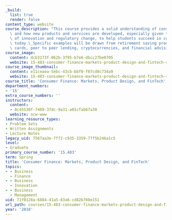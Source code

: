 ```yaml
---
_build:
  list: true
  render: false
content_type: website
course_description: "This course provides a solid understanding of consumer decision-making\
  \ and how new products and services are developed, especially given the rapid pace\
  \ of innovation and regulatory change, to help students succeed in consumer finance\
  \ today.\_Specific examples will be drawn from retirement saving products, credit\
  \ cards, peer to peer lending, cryptocurrencies, and financial advising.\n"
course_image:
  content: dcb3173f-062b-3f95-b7e6-dbcc27be0705
  website: 15-483-consumer-finance-markets-product-design-and-fintech-spring-2018
course_image_thumbnail:
  content: e11ceaea-5ebc-43cb-bbf0-f07cd0c734a9
  website: 15-483-consumer-finance-markets-product-design-and-fintech-spring-2018
course_title: 'Consumer Finance: Markets, Product Design, and FinTech'
department_numbers:
- '15'
extra_course_numbers: ''
instructors:
  content:
  - 0c45530f-7469-37dc-9a31-a01cfab67a30
  website: ocw-www
learning_resource_types:
- Problem Sets
- Written Assignments
- Lecture Notes
legacy_uid: 7567aa3e-7ff2-c935-3359-77f5b246a1c5
level:
- Graduate
primary_course_number: '15.483'
term: Spring
title: 'Consumer Finance: Markets, Product Design, and FinTech'
topics:
- - Business
  - Finance
- - Business
  - Innovation
- - Business
  - Management
uid: 71f0128a-6884-41a5-83a6-cd82b708e151
url_path: courses/15-483-consumer-finance-markets-product-design-and-fintech-spring-2018
year: '2018'
---
```


